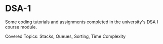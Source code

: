 # DSA-1

Some coding tutorials and assignments completed in the university's DSA I course module.

Covered Topics: Stacks, Queues, Sorting, Time Complexity
